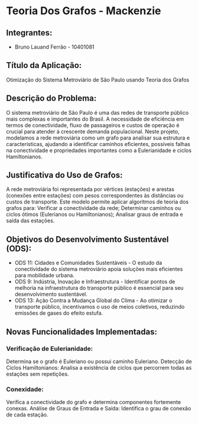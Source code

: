 # Teoria Dos Grafos - Mackenzie

## Integrantes:

- Bruno Lauand Ferrão - 10401081

## Título da Aplicação:
Otimização do Sistema Metroviário de São Paulo usando Teoria dos Grafos

## Descrição do Problema:
O sistema metroviário de São Paulo é uma das redes de transporte público mais complexas e importantes do Brasil. A necessidade de eficiência em termos de conectividade, fluxo de passageiros e custos de operação é crucial para atender à crescente demanda populacional. Neste projeto, modelamos a rede metroviária como um grafo para analisar sua estrutura e características, ajudando a identificar caminhos eficientes, possíveis falhas na conectividade e propriedades importantes como a Eulerianidade e ciclos Hamiltonianos.

## Justificativa do Uso de Grafos:
A rede metroviária foi representada por vértices (estações) e arestas (conexões entre estações) com pesos correspondentes às distâncias ou custos de transporte. Este modelo permite aplicar algoritmos de teoria dos grafos para:
Verificar a conectividade da rede;
Determinar caminhos ou ciclos ótimos (Eulerianos ou Hamiltonianos);
Analisar graus de entrada e saída das estações.

## Objetivos do Desenvolvimento Sustentável (ODS):
- ODS 11: Cidades e Comunidades Sustentáveis - O estudo da conectividade do sistema metroviário apoia soluções mais eficientes para mobilidade urbana.
- ODS 9: Indústria, Inovação e Infraestrutura - Identificar pontos de melhoria na infraestrutura do transporte público é essencial para seu desenvolvimento sustentável.
- ODS 13: Ação Contra a Mudança Global do Clima - Ao otimizar o transporte público, incentivamos o uso de meios coletivos, reduzindo emissões de gases do efeito estufa.

## Novas Funcionalidades Implementadas:
### Verificação de Eulerianidade:
Determina se o grafo é Euleriano ou possui caminho Euleriano.
Detecção de Ciclos Hamiltonianos:
Analisa a existência de ciclos que percorrem todas as estações sem repetições.
### Conexidade:
Verifica a conectividade do grafo e determina componentes fortemente conexas.
Análise de Graus de Entrada e Saída:
Identifica o grau de conexão de cada estação.
